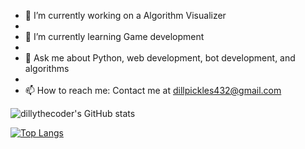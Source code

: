 

- 🔭 I’m currently working on a Algorithm Visualizer
- 
- 🌱 I’m currently learning Game development
- 
- 💬 Ask me about Python, web development, bot development, and algorithms
- 
- 📫 How to reach me: Contact me at dillpickles432@gmail.com


![dillythecoder's GitHub stats](https://github-readme-stats.vercel.app/api?username=dillythecoder&show_icons=true&theme=radicalcustom_title=dillythecoder)


[![Top Langs](https://github-readme-stats.vercel.app/api/top-langs/?username=dillythecoder&layout=compact)](https://github.com/dillythecoder/github-readme-stats)
